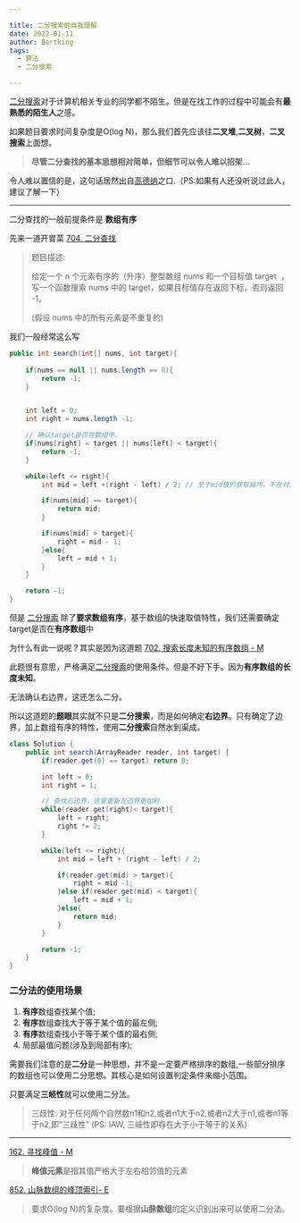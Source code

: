 ```yaml
---

title: 二分搜索的自我理解
date: 2022-01-11
author: Bertking
tags:
  - 算法
  - 二分搜索

---
```


[二分搜索](https://zh.wikipedia.org/wiki/%E4%BA%8C%E5%88%86%E6%90%9C%E5%B0%8B%E6%BC%94%E7%AE%97%E6%B3%95)对于计算机相关专业的同学都不陌生。但是在找工作的过程中可能会有**最熟悉的陌生人**之感。

如果题目要求时间复杂度是O(log N)，那么我们首先应该往**二叉堆**,**二叉树**，**二叉搜索**上面想。

> **尽管二分查找的基本思想相对简单，但细节可以令人难以招架...** 

令人难以置信的是，这句话居然出自[高德纳](https://zh.wikipedia.org/wiki/%E9%AB%98%E5%BE%B7%E7%BA%B3)之口.（PS:如果有人还没听说过此人，建议了解一下）

---

二分查找的一般前提条件是 **数组有序**


先来一道开胃菜 [704. 二分查找](https://leetcode-cn.com/problems/binary-search/)

> 题目描述:
>
>给定一个 n 个元素有序的（升序）整型数组 nums 和一个目标值 target  ，写一个函数搜索 nums 中的 target，如果目标值存在返回下标，否则返回 -1。
>
> (假设 nums 中的所有元素是不重复的)


我们一般经常这么写
```java
public int search(int[] nums, int target){
    
    if(nums == null || nums.length == 0){
        return -1;
    }


    int left = 0;
    int right = nums.length -1;

    // 确认target是否在数组中。
    if(nums[right] < target || nums[left] < target){
        return -1;
    }

    while(left <= right){
        int mid = left +(right - left) / 2; // 至于mid值的获取技巧，不在讨论范围之内

        if(nums[mid] == target){
            return mid;
        }

        if(nums[mid] > target){
            right = mid - 1;
        }else{
            left = mid + 1;
        }
    }

    return -1;
}
```

但是 [二分搜索](https://zh.wikipedia.org/wiki/%E4%BA%8C%E5%88%86%E6%90%9C%E5%B0%8B%E6%BC%94%E7%AE%97%E6%B3%95) 除了**要求数组有序**，基于数组的快速取值特性，我们还需要确定target是否在**有序数组**中

为什么有此一说呢？其实是因为这道题 [702. 搜索长度未知的有序数组 - M](https://leetcode-cn.com/problems/search-in-a-sorted-array-of-unknown-size/)

此题很有意思，严格满足[二分搜索](https://zh.wikipedia.org/wiki/%E4%BA%8C%E5%88%86%E6%90%9C%E5%B0%8B%E6%BC%94%E7%AE%97%E6%B3%95)的使用条件。但是不好下手。因为**有序数组的长度未知**。

无法确认右边界，这还怎么二分。

所以这道题的**题眼**其实就不只是**二分搜索**，而是如何确定**右边界**。只有确定了边界，加上数组有序的特性，使用**二分搜索**自然水到渠成。

```java
class Solution {
    public int search(ArrayReader reader, int target) {
        if(reader.get(0) == target) return 0;

        int left = 0;
        int right = 1;

        // 查找右边界，这里更新左边界更加秒
        while(reader.get(right)< target){
            left = right;
            right *= 2;
        }

        while(left <= right){
            int mid = left + (right - left) / 2;

            if(reader.get(mid) > target){
                right = mid -1;
            }else if(reader.get(mid) < target){
                left = mid + 1;
            }else{
                return mid;
            }
        }

        return -1;
    }
}
```
### 二分法的使用场景
1. **有序**数组查找某个值;
2. **有序**数组查找大于等于某个值的最左侧;
3. **有序**数组查找小于等于某个值的最右侧;
4. 局部最值问题(涉及到局部有序);

需要我们注意的是**二分**是一种思想，并不是一定要严格排序的数组,一些部分排序的数组也可以使用二分思想。其核心是如何设置判定条件来缩小范围。

只要满足**三岐性**就可以使用二分法。
> 三歧性: 对于任何两个自然数n1和n2,或者n1大于n2,或者n2大于n1,或者n1等于n2,即“三歧性” (PS: IAW, 三岐性即存在大于小于等于的关系)

---

[162. 寻找峰值 - M](https://leetcode-cn.com/problems/find-peak-element/)
> **峰值元素**是指其值严格大于左右相邻值的元素

[852. 山脉数组的峰顶索引- E](https://leetcode-cn.com/problems/peak-index-in-a-mountain-array/)
>要求O(log N)的复杂度。要根据**山脉数组**的定义识别出来可以使用二分法。



